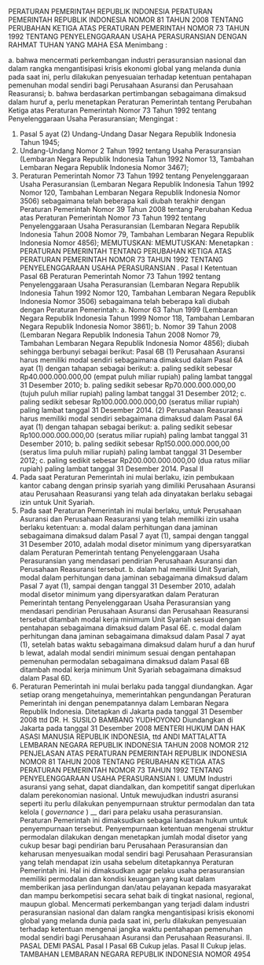  PERATURAN PEMERINTAH REPUBLIK INDONESIA PERATURAN PEMERINTAH REPUBLIK INDONESIA NOMOR 81 TAHUN 2008 TENTANG PERUBAHAN KETIGA ATAS PERATURAN PEMERINTAH NOMOR 73 TAHUN 1992 TENTANG PENYELENGGARAAN USAHA PERASURANSIAN
DENGAN RAHMAT TUHAN YANG MAHA ESA
Menimbang :

a. bahwa mencermati perkembangan industri perasuransian nasional dan dalam rangka mengantisipasi krisis ekonomi global yang melanda dunia pada saat ini, perlu dilakukan penyesuaian terhadap ketentuan pentahapan pemenuhan modal sendiri bagi Perusahaan Asuransi dan Perusahaan Reasuransi;
b. bahwa berdasarkan pertimbangan sebagaimana dimaksud dalam huruf a, perlu menetapkan Peraturan Pemerintah tentang Perubahan Ketiga atas Peraturan Pemerintah Nomor 73 Tahun 1992 tentang Penyelenggaraan Usaha Perasuransian;
Mengingat :

1. Pasal 5 ayat (2) Undang-Undang Dasar Negara Republik Indonesia Tahun 1945;
2. Undang-Undang Nomor 2 Tahun 1992 tentang Usaha Perasuransian (Lembaran Negara Republik Indonesia Tahun 1992 Nomor 13, Tambahan Lembaran Negara Republik Indonesia Nomor 3467);
3. Peraturan Pemerintah Nomor 73 Tahun 1992 tentang Penyelenggaraan Usaha Perasuransian (Lembaran Negara Republik Indonesia Tahun 1992 Nomor 120, Tambahan Lembaran Negara Republik Indonesia Nomor 3506) sebagaimana telah beberapa kali diubah terakhir dengan Peraturan Pemerintah Nomor 39 Tahun 2008 tentang Perubahan Kedua atas Peraturan Pemerintah Nomor 73 Tahun 1992 tentang Penyelenggaraan Usaha Perasuransian (Lembaran Negara Republik Indonesia Tahun 2008 Nomor 79, Tambahan Lembaran Negara Republik Indonesia Nomor 4856);
MEMUTUSKAN:
MEMUTUSKAN:
 Menetapkan : PERATURAN PEMERINTAH TENTANG PERUBAHAN KETIGA ATAS PERATURAN PEMERINTAH NOMOR 73 TAHUN 1992 TENTANG PENYELENGGARAAN USAHA PERASURANSIAN .
Pasal I
Ketentuan Pasal 6B Peraturan Pemerintah Nomor 73 Tahun 1992 tentang Penyelenggaraan Usaha Perasuransian (Lembaran Negara Republik Indonesia Tahun 1992 Nomor 120, Tambahan Lembaran Negara Republik Indonesia Nomor 3506) sebagaimana telah beberapa kali diubah dengan Peraturan Pemerintah:
a. Nomor 63 Tahun 1999 (Lembaran Negara Republik Indonesia Tahun 1999 Nomor 118, Tambahan Lembaran Negara Republik Indonesia Nomor 3861);
b. Nomor 39 Tahun 2008 (Lembaran Negara Republik Indonesia Tahun 2008 Nomor 79, Tambahan Lembaran Negara Republik Indonesia Nomor 4856); diubah sehingga berbunyi sebagai berikut:
Pasal 6B
(1) Perusahaan Asuransi harus memiliki modal sendiri sebagaimana dimaksud dalam Pasal 6A ayat (1) dengan tahapan sebagai berikut:
a. paling sedikit sebesar Rp40.000.000.000,00 (empat puluh miliar rupiah) paling lambat tanggal 31 Desember 2010;
b. paling sedikit sebesar Rp70.000.000.000,00 (tujuh puluh miliar rupiah) paling lambat tanggal 31 Desember 2012;
c. paling sedikit sebesar Rp100.000.000.000,00 (seratus miliar rupiah) paling lambat tanggal 31 Desember 2014.
(2) Perusahaan Reasuransi harus memiliki modal sendiri sebagaimana dimaksud dalam Pasal 6A ayat (1) dengan tahapan sebagai berikut:
a. paling sedikit sebesar Rp100.000.000.000,00 (seratus miliar rupiah) paling lambat tanggal 31 Desember 2010;
b. paling sedikit sebesar Rp150.000.000.000,00 (seratus lima puluh miliar rupiah) paling lambat tanggal 31 Desember 2012;
c. paling sedikit sebesar Rp200.000.000.000,00 (dua ratus miliar rupiah) paling lambat tanggal 31 Desember 2014.
Pasal II
1. Pada saat Peraturan Pemerintah ini mulai berlaku, izin pembukaan kantor cabang dengan prinsip syariah yang dimiliki Perusahaan Asuransi atau Perusahaan Reasuransi yang telah ada dinyatakan berlaku sebagai izin untuk Unit Syariah.
2. Pada saat Peraturan Pemerintah ini mulai berlaku, untuk Perusahaan Asuransi dan Perusahaan Reasuransi yang telah memiliki izin usaha berlaku ketentuan:
a. modal dalam perhitungan dana jaminan sebagaimana dimaksud dalam Pasal 7 ayat (1), sampai dengan tanggal 31 Desember 2010, adalah modal disetor minimum yang dipersyaratkan dalam Peraturan Pemerintah tentang Penyelenggaraan Usaha Perasuransian yang mendasari pendirian Perusahaan Asuransi dan Perusahaan Reasuransi tersebut.
b. dalam hal memiliki Unit Syariah, modal dalam perhitungan dana jaminan sebagaimana dimaksud dalam Pasal 7 ayat (1), sampai dengan tanggal 31 Desember 2010, adalah modal disetor minimum yang dipersyaratkan dalam Peraturan Pemerintah tentang Penyelenggaraan Usaha Perasuransian yang mendasari pendirian Perusahaan Asuransi dan Perusahaan Reasuransi tersebut ditambah modal kerja minimum Unit Syariah sesuai dengan pentahapan sebagaimana dimaksud dalam Pasal 6E.
c. modal dalam perhitungan dana jaminan sebagaimana dimaksud dalam Pasal 7 ayat (1), setelah batas waktu sebagaimana dimaksud dalam huruf a dan huruf b lewat, adalah modal sendiri minimum sesuai dengan pentahapan pemenuhan permodalan sebagaimana dimaksud dalam Pasal 6B ditambah modal kerja minimum Unit Syariah sebagaimana dimaksud dalam Pasal 6D.
3. Peraturan Pemerintah ini mulai berlaku pada tanggal diundangkan.
Agar setiap orang mengetahuinya, memerintahkan pengundangan Peraturan Pemerintah ini dengan penempatannya dalam Lembaran Negara Republik Indonesia. Ditetapkan di Jakarta pada tanggal 31 Desember 2008 ttd DR. H. SUSILO BAMBANG YUDHOYONO Diundangkan di Jakarta pada tanggal 31 Desember 2008 MENTERI HUKUM DAN HAK ASASI MANUSIA REPUBLIK INDONESIA, ttd ANDI MATTALATTA LEMBARAN NEGARA REPUBLIK INDONESIA TAHUN 2008 NOMOR 212 PENJELASAN ATAS PERATURAN PEMERINTAH REPUBLIK INDONESIA NOMOR 81 TAHUN 2008 TENTANG PERUBAHAN KETIGA ATAS PERATURAN PEMERINTAH NOMOR 73 TAHUN 1992 TENTANG PENYELENGGARAAN USAHA PERASURANSIAN I. UMUM Industri asuransi yang sehat, dapat diandalkan, dan kompetitif sangat diperlukan dalam perekonomian nasional. Untuk mewujudkan industri asuransi seperti itu perlu dilakukan penyempurnaan struktur permodalan dan tata kelola ( _governance_ ) __ dari para pelaku usaha perasuransian. Peraturan Pemerintah ini dimaksudkan sebagai landasan hukum untuk penyempurnaan tersebut. Penyempurnaan ketentuan mengenai struktur permodalan dilakukan dengan menetapkan jumlah modal disetor yang cukup besar bagi pendirian baru Perusahaan Perasuransian dan keharusan menyesuaikan modal sendiri bagi Perusahaan Perasuransian yang telah mendapat izin usaha sebelum ditetapkannya Peraturan Pemerintah ini. Hal ini dimaksudkan agar pelaku usaha perasuransian memiliki permodalan dan kondisi keuangan yang kuat dalam memberikan jasa perlindungan dan/atau pelayanan kepada masyarakat dan mampu berkompetisi secara sehat baik di tingkat nasional, regional, maupun global. Mencermati perkembangan yang terjadi dalam industri perasuransian nasional dan dalam rangka mengantisipasi krisis ekonomi global yang melanda dunia pada saat ini, perlu dilakukan penyesuaian terhadap ketentuan mengenai jangka waktu pentahapan pemenuhan modal sendiri bagi Perusahaan Asuransi dan Perusahaan Reasuransi. II. PASAL DEMI PASAL
Pasal I
Pasal 6B
Cukup jelas.
Pasal II
Cukup jelas. TAMBAHAN LEMBARAN NEGARA REPUBLIK INDONESIA NOMOR 4954